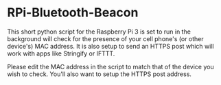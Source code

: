 # RPi-Bluetooth-Beacon
This short python script for the Raspberry Pi 3 is set to run in the background will check for the presence of your cell phone's (or other device's) MAC address. It is also setup to send an HTTPS post which will work with apps like Stringify or IFTTT.

Please edit the MAC address in the script to match that of the device you wish to check. You'll also want to setup the HTTPS post address.
